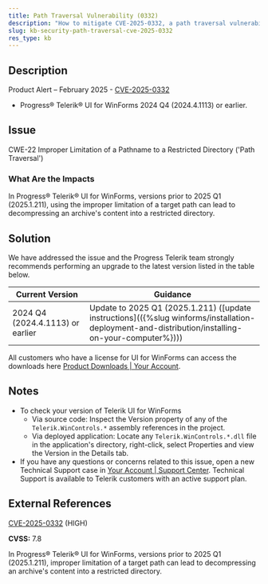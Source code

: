 ```yaml
---
title: Path Traversal Vulnerability (0332)
description: "How to mitigate CVE-2025-0332, a path traversal vulnerability."
slug: kb-security-path-traversal-cve-2025-0332
res_type: kb
---
```


## Description

Product Alert – February 2025 - [CVE-2025-0332](https://www.cve.org/CVERecord?id=CVE-2025-0332)

- Progress® Telerik® UI for WinForms 2024 Q4 (2024.4.1113) or earlier.

## Issue

CWE-22 Improper Limitation of a Pathname to a Restricted Directory ('Path Traversal')

### What Are the Impacts

In Progress® Telerik® UI for WinForms, versions prior to 2025 Q1 (2025.1.211), using the improper limitation of a target path can lead to decompressing an archive's content into a restricted directory.

## Solution

We have addressed the issue and the Progress Telerik team strongly recommends performing an upgrade to the latest version listed in the table below.

| Current Version | Guidance |
|-----------------|----------|
| 2024 Q4 (2024.4.1113) or earlier | Update to 2025 Q1 (2025.1.211) ([update instructions](({%slug winforms/installation-deployment-and-distribution/installing-on-your-computer%}))) |

All customers who have a license for UI for WinForms can access the downloads here [Product Downloads | Your Account](https://www.telerik.com/account/downloads/product-download).

## Notes

- To check your version of Telerik UI for WinForms
  - Via source code: Inspect the Version property of any of the `Telerik.WinControls.*` assembly references in the project.
  - Via deployed application: Locate any `Telerik.WinControls.*.dll` file in the application's directory, right-click, select Properties and view the Version in the Details tab.
- If you have any questions or concerns related to this issue, open a new Technical Support case in [Your Account | Support Center](https://www.telerik.com/account/support-center/contact-us/). Technical Support is available to Telerik customers with an active support plan.

## External References

[CVE-2025-0332](https://www.cve.org/CVERecord?id=CVE-2025-0332) (HIGH)

**CVSS:** 7.8

In Progress® Telerik® UI for WinForms, versions prior to 2025 Q1 (2025.1.211), improper limitation of a target path can lead to decompressing an archive's content into a restricted directory.